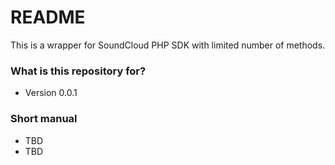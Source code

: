 # README #

This is a wrapper for SoundCloud PHP SDK with limited number of methods.

### What is this repository for? ###

* Version  0.0.1

### Short manual ###

* TBD
* TBD

